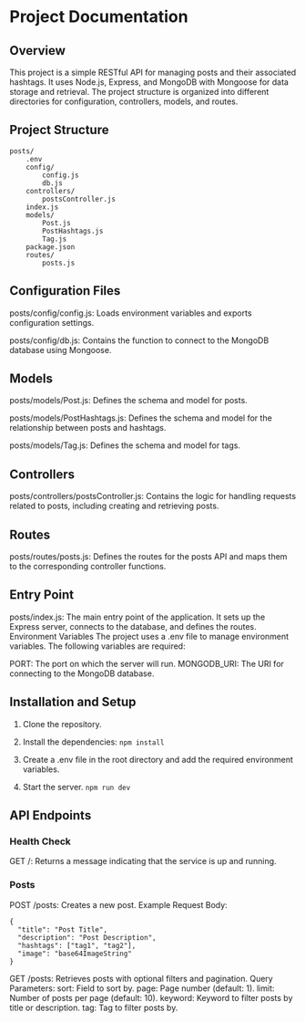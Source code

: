 # Project Documentation

## Overview
This project is a simple RESTful API for managing posts and their associated hashtags. It uses Node.js, Express, and MongoDB with Mongoose for data storage and retrieval. The project structure is organized into different directories for configuration, controllers, models, and routes.

## Project Structure 

```plaintext
posts/
    .env
    config/
        config.js
        db.js
    controllers/
        postsController.js
    index.js
    models/
        Post.js
        PostHashtags.js
        Tag.js
    package.json
    routes/
        posts.js
```

## Configuration Files
posts/config/config.js: Loads environment variables and exports configuration settings.

posts/config/db.js: Contains the function to connect to the MongoDB database using Mongoose.


## Models
posts/models/Post.js: Defines the schema and model for posts.

posts/models/PostHashtags.js: Defines the schema and model for the relationship between posts and hashtags.

posts/models/Tag.js: Defines the schema and model for tags.


## Controllers
posts/controllers/postsController.js: Contains the logic for handling requests related to posts, including creating and retrieving posts.


## Routes
posts/routes/posts.js: Defines the routes for the posts API and maps them to the corresponding controller functions.

## Entry Point
posts/index.js: The main entry point of the application. It sets up the Express server, connects to the database, and defines the routes.
Environment Variables
The project uses a .env file to manage environment variables. The following variables are required:

PORT: The port on which the server will run.
MONGODB_URI: The URI for connecting to the MongoDB database.


## Installation and Setup

1. Clone the repository.
2. Install the dependencies:
```npm install```

3. Create a .env file in the root directory and add the required environment variables.
4. Start the server.
```npm run dev```

## API Endpoints

### Health Check
GET /: Returns a message indicating that the service is up and running.

### Posts
POST /posts: Creates a new post.
Example Request Body: 
```
{
  "title": "Post Title",
  "description": "Post Description",
  "hashtags": ["tag1", "tag2"],
  "image": "base64ImageString"
}
```

GET /posts: Retrieves posts with optional filters and pagination.
Query Parameters:
    sort: Field to sort by.
    page: Page number (default: 1).
    limit: Number of posts per page (default: 10).
    keyword: Keyword to filter posts by title or description.
    tag: Tag to filter posts by.




